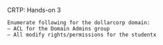 CRTP: Hands-on 3

```
Enumerate following for the dollarcorp domain:
– ACL for the Domain Admins group
– All modify rights/permissions for the studentx
```

